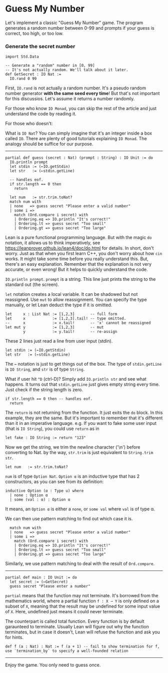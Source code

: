 # Guess My Number

Let's implement a classic "Guess My Number" game. The program generates a random number between 0-99 and prompts if your guess is correct, too high, or too low.

### Generate the secret number

```lean
import Std.Data

-- Generate a "random" number in [0, 99]
-- It's not actually random. We'll talk about it later.
def GetSecret : IO Nat :=
  IO.rand 0 99
```

First, `IO.rand` is not actually a random number. It's a pseudo random number generator **with the same seed every time**! But that's not important for this discussios. Let's assume it returns a number randomly.

For those who know `IO Monad`, you can skip the rest of the article and just understand the code by reading it.

For those who doesn't:

What is `IO Nat`? You can simply imagine that it's an integer inside a box called `IO`. There are plenty of good tutorials explaining `IO Monad`. The analogy should be suffice for our purpose.

--------------------------------------------------------------------------------

```lean
partial def guess (secret : Nat) (prompt : String) : IO Unit := do
  IO.println prompt
  let stdin := (←IO.getStdin)
  let str   := (←stdin.getLine)

  -- handles eof.
  if str.length == 0 then
    return

  let num   := str.trim.toNat?
  match num with
  | none   => guess secret "Please enter a valid number"
  | some i =>
    match (Ord.compare i secret) with
    | Ordering.eq => IO.println "It's correct!"
    | Ordering.lt => guess secret "Too small"
    | Ordering.gt => guess secret "Too large"
```

Lean is a pure functional programming language. But with the magic `do` notation, it allows us to think imperatively, see <https://leanprover.github.io/lean4/doc/do.html> for details. In short, don't worry. Just as that when you first learn C++, you don't worry about how `cin` works. It might take some time before you really understand this. But, there's an easy explanation. Remember that the explanation is not very accurate, or even wrong! But it helps to quickly understand the code.

`IO.println prompt`. `prompt` is a string. This line just prints the string to the standard out (the screen).

`let` notation creates a local variable. It can be shadowed but not reassigned. Use `mut` to allow reassignment. You can specify the type manually, or let Lean deduct the type if it is omitted.

```lean
let     x : List Nat := [1,2,3]       -- full form
let     x            := [1,2,3].tail! -- type omitted.
--      x            := x.tail!       -- 'x' cannot be reassigned
let mut y            := [1,2,3]       -- mut
        y            := y.tail!       -- re-assign
```

These 2 lines just read a line from user input (stdin).

```lean
let stdin := (←IO.getStdin)
let str   := (←stdin.getLine)
```

The `←` notation is just to get things out of the box. The type of `stdin.getLine` is `IO String`, and `str` is of type `String`.

What if user hit `^D` (ctrl-D)? Simply add `IO.println str` and see what happens. It turns out that `stdin.getLine` just gives empty string every time. Just check if the string length is zero.

```lean
if str.length == 0 then -- handles eof.
  return
```

The `return` is not returning from the function. It just exits the `do` block. In this example, they are the same. But it's important to remember that it's different than it in an imperative language. e.g. If you want to fake some user input (that is `IO String`), you could use `return` as in

```lean
let fake : IO String := return "123"
```

Now we get the string, we trim the newline character ('\n') before converting to Nat.
by the way, `str.trim` is just equivalent to `String.trim str`.

```
let num   := str.trim.toNat?
```

`num` is of type `Option Nat`. `Option α` is an inductive type that has 2 constructors, as you can see from its definition:

```lean
inductive Option (α : Type u) where
  | none : Option α
  | some (val : α) : Option α
```

It means, an `Option α` is either a `none`, or `some val` where `val` is of type α.

We can then use pattern matching to find out which case it is.

```lean
  match num with
  | none   => guess secret "Please enter a valid number"
  | some i =>
    match (Ord.compare i secret) with
    | Ordering.eq => IO.println "It's correct!"
    | Ordering.lt => guess secret "Too small"
    | Ordering.gt => guess secret "Too large"
```

Similarly, we use pattern matching to deal with the result of `Ord.compare`.

--------------------------------------------------------------------------------

```lean
partial def main : IO Unit := do
  let secret := (←GetSecret)
  guess secret "Please enter a number"
```

`partial` means that the function may not terminate. It's borrowed from the mathematics world, where a partial function `f : X ⇀ Y` is only defined on a subset of `X`, meaning that the result may be undefined for some input value of `X`. Here, undefined just means it could never terminate.

The counterpart is called total function. Every function is by default garaunteed to terminate. Usually Lean will figure out why the function terminates, but in case it doesn't, Lean will refuse the function and ask you for hints.

```lean
def f (a : Nat) : Nat := f (a + 1) -- fail to show termination for f, use `termination_by` to specify a well-founded relation
```

--------------------------------------------------------------------------------

Enjoy the game. You only need to guess once.
